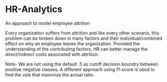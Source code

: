# HR-Analytics
An approach to model employee attrition


Every organization suffers from attrition and like every other scenario, this problem can be broken down in many factors and their individual/combined effect on why an employee leaves the organization. Provided the understanding of the contributing factors, HR can better manage the direct/indirect costs associated with attrition.


Note-  We are not using the default .5 as cutoff decision boundry between positive negative classes. A different approach using f1-score is used to find the vale that maximize the actual ratio. 
